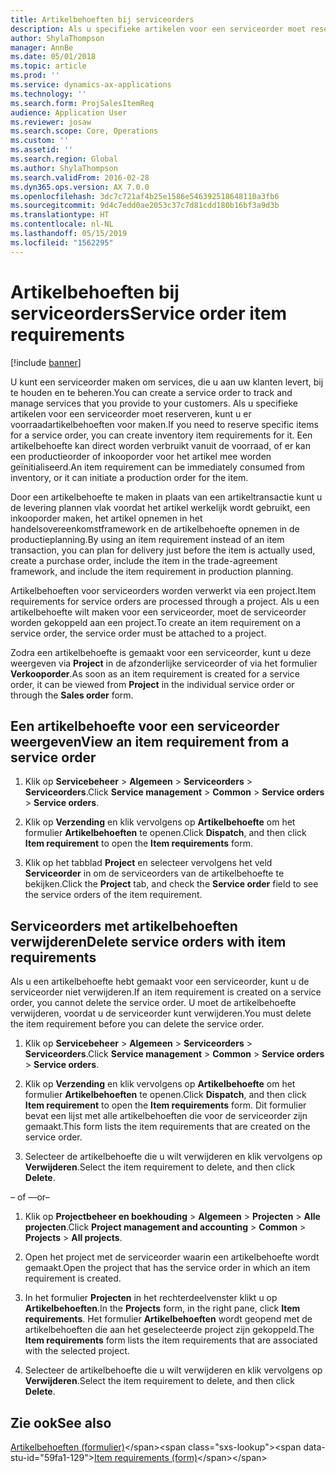 ```yaml
---
title: Artikelbehoeften bij serviceorders
description: Als u specifieke artikelen voor een serviceorder moet reserveren, kunt u er voorraadartikelbehoeften voor maken.
author: ShylaThompson
manager: AnnBe
ms.date: 05/01/2018
ms.topic: article
ms.prod: ''
ms.service: dynamics-ax-applications
ms.technology: ''
ms.search.form: ProjSalesItemReq
audience: Application User
ms.reviewer: josaw
ms.search.scope: Core, Operations
ms.custom: ''
ms.assetid: ''
ms.search.region: Global
ms.author: ShylaThompson
ms.search.validFrom: 2016-02-28
ms.dyn365.ops.version: AX 7.0.0
ms.openlocfilehash: 3dc7c721af4b25e1586e546392518648110a3fb6
ms.sourcegitcommit: 9d4c7edd0ae2053c37c7d81cdd180b16bf3a9d3b
ms.translationtype: HT
ms.contentlocale: nl-NL
ms.lasthandoff: 05/15/2019
ms.locfileid: "1562295"
---
```

# <a name="service-order-item-requirements"></a><span data-ttu-id="59fa1-103">Artikelbehoeften bij serviceorders</span><span class="sxs-lookup"><span data-stu-id="59fa1-103">Service order item requirements</span></span>   

[!include [banner](../includes/banner.md)]


<span data-ttu-id="59fa1-104">U kunt een serviceorder maken om services, die u aan uw klanten levert, bij te houden en te beheren.</span><span class="sxs-lookup"><span data-stu-id="59fa1-104">You can create a service order to track and manage services that you provide to your customers.</span></span> <span data-ttu-id="59fa1-105">Als u specifieke artikelen voor een serviceorder moet reserveren, kunt u er voorraadartikelbehoeften voor maken.</span><span class="sxs-lookup"><span data-stu-id="59fa1-105">If you need to reserve specific items for a service order, you can create inventory item requirements for it.</span></span> <span data-ttu-id="59fa1-106">Een artikelbehoefte kan direct worden verbruikt vanuit de voorraad, of er kan een productieorder of inkooporder voor het artikel mee worden geïnitialiseerd.</span><span class="sxs-lookup"><span data-stu-id="59fa1-106">An item requirement can be immediately consumed from inventory, or it can initiate a production order for the item.</span></span>

<span data-ttu-id="59fa1-107">Door een artikelbehoefte te maken in plaats van een artikeltransactie kunt u de levering plannen vlak voordat het artikel werkelijk wordt gebruikt, een inkooporder maken, het artikel opnemen in het handelsovereenkomstframework en de artikelbehoefte opnemen in de productieplanning.</span><span class="sxs-lookup"><span data-stu-id="59fa1-107">By using an item requirement instead of an item transaction, you can plan for delivery just before the item is actually used, create a purchase order, include the item in the trade-agreement framework, and include the item requirement in production planning.</span></span>

<span data-ttu-id="59fa1-108">Artikelbehoeften voor serviceorders worden verwerkt via een project.</span><span class="sxs-lookup"><span data-stu-id="59fa1-108">Item requirements for service orders are processed through a project.</span></span> <span data-ttu-id="59fa1-109">Als u een artikelbehoefte wilt maken voor een serviceorder, moet de serviceorder worden gekoppeld aan een project.</span><span class="sxs-lookup"><span data-stu-id="59fa1-109">To create an item requirement on a service order, the service order must be attached to a project.</span></span>

<span data-ttu-id="59fa1-110">Zodra een artikelbehoefte is gemaakt voor een serviceorder, kunt u deze weergeven via **Project** in de afzonderlijke serviceorder of via het formulier **Verkooporder**.</span><span class="sxs-lookup"><span data-stu-id="59fa1-110">As soon as an item requirement is created for a service order, it can be viewed from **Project** in the individual service order or through the **Sales order** form.</span></span>

## <a name="view-an-item-requirement-from-a-service-order"></a><span data-ttu-id="59fa1-111">Een artikelbehoefte voor een serviceorder weergeven</span><span class="sxs-lookup"><span data-stu-id="59fa1-111">View an item requirement from a service order</span></span>

1.  <span data-ttu-id="59fa1-112">Klik op **Servicebeheer** \> **Algemeen** \> **Serviceorders** \> **Serviceorders**.</span><span class="sxs-lookup"><span data-stu-id="59fa1-112">Click **Service management** \> **Common** \> **Service orders** \> **Service orders**.</span></span>

2.  <span data-ttu-id="59fa1-113">Klik op **Verzending** en klik vervolgens op **Artikelbehoefte** om het formulier **Artikelbehoeften** te openen.</span><span class="sxs-lookup"><span data-stu-id="59fa1-113">Click **Dispatch**, and then click **Item requirement** to open the **Item requirements** form.</span></span>

3.  <span data-ttu-id="59fa1-114">Klik op het tabblad **Project** en selecteer vervolgens het veld **Serviceorder** in om de serviceorders van de artikelbehoefte te bekijken.</span><span class="sxs-lookup"><span data-stu-id="59fa1-114">Click the **Project** tab, and check the **Service order** field to see the service orders of the item requirement.</span></span>

## <a name="delete-service-orders-with-item-requirements"></a><span data-ttu-id="59fa1-115">Serviceorders met artikelbehoeften verwijderen</span><span class="sxs-lookup"><span data-stu-id="59fa1-115">Delete service orders with item requirements</span></span>

<span data-ttu-id="59fa1-116">Als u een artikelbehoefte hebt gemaakt voor een serviceorder, kunt u de serviceorder niet verwijderen.</span><span class="sxs-lookup"><span data-stu-id="59fa1-116">If an item requirement is created on a service order, you cannot delete the service order.</span></span> <span data-ttu-id="59fa1-117">U moet de artikelbehoefte verwijderen, voordat u de serviceorder kunt verwijderen.</span><span class="sxs-lookup"><span data-stu-id="59fa1-117">You must delete the item requirement before you can delete the service order.</span></span>

1.  <span data-ttu-id="59fa1-118">Klik op **Servicebeheer** \> **Algemeen** \> **Serviceorders** \> **Serviceorders**.</span><span class="sxs-lookup"><span data-stu-id="59fa1-118">Click **Service management** \> **Common** \> **Service orders** \> **Service orders**.</span></span>

2.  <span data-ttu-id="59fa1-119">Klik op **Verzending** en klik vervolgens op **Artikelbehoefte** om het formulier **Artikelbehoeften** te openen.</span><span class="sxs-lookup"><span data-stu-id="59fa1-119">Click **Dispatch**, and then click **Item requirement** to open the **Item requirements** form.</span></span> <span data-ttu-id="59fa1-120">Dit formulier bevat een lijst met alle artikelbehoeften die voor de serviceorder zijn gemaakt.</span><span class="sxs-lookup"><span data-stu-id="59fa1-120">This form lists the item requirements that are created on the service order.</span></span>

3.  <span data-ttu-id="59fa1-121">Selecteer de artikelbehoefte die u wilt verwijderen en klik vervolgens op **Verwijderen**.</span><span class="sxs-lookup"><span data-stu-id="59fa1-121">Select the item requirement to delete, and then click **Delete**.</span></span>

<span data-ttu-id="59fa1-122">– of –</span><span class="sxs-lookup"><span data-stu-id="59fa1-122">–or–</span></span>

1.  <span data-ttu-id="59fa1-123">Klik op **Projectbeheer en boekhouding** \> **Algemeen** \> **Projecten** \> **Alle projecten**.</span><span class="sxs-lookup"><span data-stu-id="59fa1-123">Click **Project management and accounting** \> **Common** \> **Projects** \> **All projects**.</span></span>

2.  <span data-ttu-id="59fa1-124">Open het project met de serviceorder waarin een artikelbehoefte wordt gemaakt.</span><span class="sxs-lookup"><span data-stu-id="59fa1-124">Open the project that has the service order in which an item requirement is created.</span></span>

3.  <span data-ttu-id="59fa1-125">In het formulier **Projecten** in het rechterdeelvenster klikt u op **Artikelbehoeften**.</span><span class="sxs-lookup"><span data-stu-id="59fa1-125">In the **Projects** form, in the right pane, click **Item requirements**.</span></span> <span data-ttu-id="59fa1-126">Het formulier **Artikelbehoeften** wordt geopend met de artikelbehoeften die aan het geselecteerde project zijn gekoppeld.</span><span class="sxs-lookup"><span data-stu-id="59fa1-126">The **Item requirements** form lists the item requirements that are associated with the selected project.</span></span>

4.  <span data-ttu-id="59fa1-127">Selecteer de artikelbehoefte die u wilt verwijderen en klik vervolgens op **Verwijderen**.</span><span class="sxs-lookup"><span data-stu-id="59fa1-127">Select the item requirement to delete, and then click **Delete**.</span></span>

## <a name="see-also"></a><span data-ttu-id="59fa1-128">Zie ook</span><span class="sxs-lookup"><span data-stu-id="59fa1-128">See also</span></span>

<span data-ttu-id="59fa1-129">[Artikelbehoeften (formulier)](https://technet.microsoft.com/en-us/library/aa552021\(v=ax.60\))</span><span class="sxs-lookup"><span data-stu-id="59fa1-129">[Item requirements (form)](https://technet.microsoft.com/en-us/library/aa552021\(v=ax.60\))</span></span>

